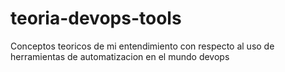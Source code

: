 # teoria-devops-tools
Conceptos teoricos de mi entendimiento con respecto al uso de herramientas de automatizacion en el mundo devops

